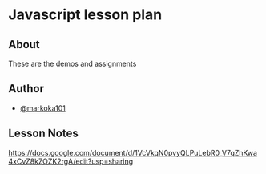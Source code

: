 # Javascript lesson plan

## About
These are the demos and assignments

## Author
- [@markoka101](https://github.com/markoka101)

## Lesson Notes
https://docs.google.com/document/d/1VcVkqN0pvyQLPuLebR0_V7qZhKwa4xCvZ8kZOZK2rgA/edit?usp=sharing
